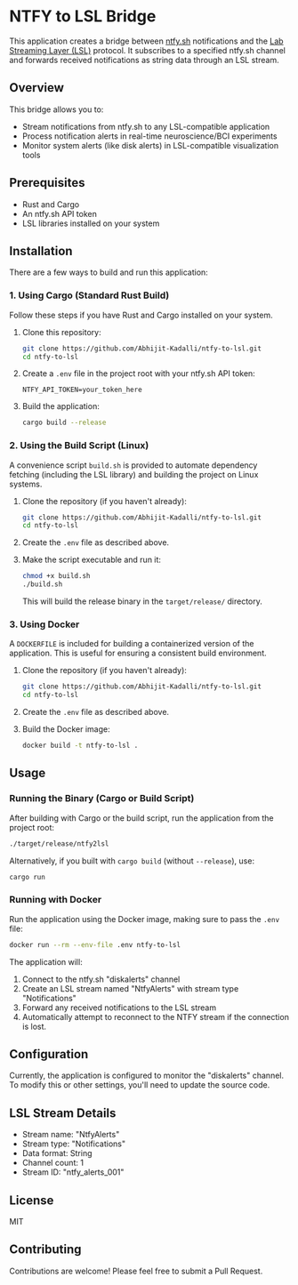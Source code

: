 # NTFY to LSL Bridge

This application creates a bridge between [ntfy.sh](https://ntfy.sh) notifications and the [Lab Streaming Layer (LSL)](https://github.com/sccn/liblsl) protocol. It subscribes to a specified ntfy.sh channel and forwards received notifications as string data through an LSL stream.

## Overview

This bridge allows you to:
- Stream notifications from ntfy.sh to any LSL-compatible application
- Process notification alerts in real-time neuroscience/BCI experiments
- Monitor system alerts (like disk alerts) in LSL-compatible visualization tools

## Prerequisites

- Rust and Cargo
- An ntfy.sh API token
- LSL libraries installed on your system

## Installation

There are a few ways to build and run this application:

### 1. Using Cargo (Standard Rust Build)

Follow these steps if you have Rust and Cargo installed on your system.

1. Clone this repository:
   ```bash
   git clone https://github.com/Abhijit-Kadalli/ntfy-to-lsl.git
   cd ntfy-to-lsl
   ```

2. Create a `.env` file in the project root with your ntfy.sh API token:
   ```
   NTFY_API_TOKEN=your_token_here
   ```

3. Build the application:
   ```bash
   cargo build --release
   ```

### 2. Using the Build Script (Linux)

A convenience script `build.sh` is provided to automate dependency fetching (including the LSL library) and building the project on Linux systems.

1. Clone the repository (if you haven't already):
   ```bash
   git clone https://github.com/Abhijit-Kadalli/ntfy-to-lsl.git
   cd ntfy-to-lsl
   ```

2. Create the `.env` file as described above.

3. Make the script executable and run it:
   ```bash
   chmod +x build.sh
   ./build.sh
   ```
   This will build the release binary in the `target/release/` directory.

### 3. Using Docker

A `DOCKERFILE` is included for building a containerized version of the application. This is useful for ensuring a consistent build environment.

1. Clone the repository (if you haven't already):
   ```bash
   git clone https://github.com/Abhijit-Kadalli/ntfy-to-lsl.git
   cd ntfy-to-lsl
   ```

2. Create the `.env` file as described above.

3. Build the Docker image:
   ```bash
   docker build -t ntfy-to-lsl .
   ```

## Usage

### Running the Binary (Cargo or Build Script)

After building with Cargo or the build script, run the application from the project root:

```bash
./target/release/ntfy2lsl
```

Alternatively, if you built with `cargo build` (without `--release`), use:
```bash
cargo run
```

### Running with Docker

Run the application using the Docker image, making sure to pass the `.env` file:

```bash
docker run --rm --env-file .env ntfy-to-lsl
```

The application will:
1. Connect to the ntfy.sh "diskalerts" channel
2. Create an LSL stream named "NtfyAlerts" with stream type "Notifications"
3. Forward any received notifications to the LSL stream
4. Automatically attempt to reconnect to the NTFY stream if the connection is lost.

## Configuration

Currently, the application is configured to monitor the "diskalerts" channel. To modify this or other settings, you'll need to update the source code.

## LSL Stream Details

- Stream name: "NtfyAlerts"
- Stream type: "Notifications"
- Data format: String
- Channel count: 1
- Stream ID: "ntfy_alerts_001"

## License

MIT

## Contributing

Contributions are welcome! Please feel free to submit a Pull Request. 